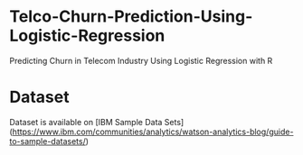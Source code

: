 # Telco-Churn-Prediction-Using-Logistic-Regression
Predicting Churn in Telecom Industry Using Logistic Regression with R

# Dataset
Dataset is available on [IBM Sample Data Sets] (https://www.ibm.com/communities/analytics/watson-analytics-blog/guide-to-sample-datasets/)
